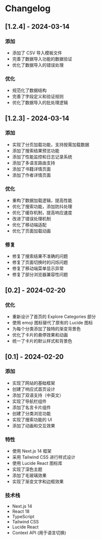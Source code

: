 # Changelog

## [1.2.4] - 2024-03-14

### 添加
- 添加了 CSV 导入模板文件
- 完善了数据导入功能的数据验证
- 优化了数据导入的错误处理

### 优化
- 规范化了数据结构
- 完善了字段定义和验证规则
- 优化了数据导入的批处理逻辑

## [1.2.3] - 2024-03-14

### 添加
- 实现了分页加载功能，支持按需加载数据
- 添加了搜索结果预览功能
- 添加了性能监控和日志记录系统
- 添加了多语言路由支持
- 添加了书籍详情页面
- 添加了作者详情页面

### 优化
- 重构了数据加载逻辑，提高性能
- 优化了搜索功能，添加防抖处理
- 优化了缓存机制，提高响应速度
- 改进了错误处理机制
- 优化了移动端适配
- 优化了页面加载动画

### 修复
- 修复了搜索结果不准确的问题
- 修复了页面切换时的闪烁问题
- 修复了移动端菜单显示异常
- 修复了部分浏览器兼容性问题

## [0.2] - 2024-02-20

### 优化
- 重新设计了首页的 Explore Categories 部分
- 使用 emoji 图标替代了原有的 Lucide 图标
- 为每个分类添加了独特的渐变背景色
- 优化了卡片的悬停效果和动画
- 统一了卡片的默认样式和背景色

## [0.1] - 2024-02-20

### 添加
- 实现了网站的基础框架
- 创建了响应式首页设计
- 添加了双语支持（中英文）
- 实现了导航栏组件
- 添加了名言卡片组件
- 创建了分类浏览功能
- 实现了搜索功能的 UI
- 添加了动画和交互效果

### 特性
- 使用 Next.js 14 框架
- 采用 Tailwind CSS 进行样式设计
- 使用 Lucide React 图标库
- 实现了深色主题
- 添加了毛玻璃效果
- 实现了渐变文字和边框效果

### 技术栈
- Next.js 14
- React 18
- TypeScript
- Tailwind CSS
- Lucide React
- Context API (用于语言切换)